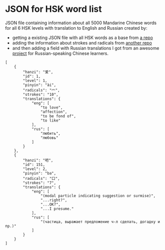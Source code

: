 # JSON for HSK word list
JSON file containing information about all 5000 Mandarine Chinese words for all 6 HSK levels with translation to English and Russian created by:
- getting a existing JSON file with all HSK words as a base from [a repo](https://raw.githubusercontent.com/gigacool/hanyu-shuiping-kaoshi/)
- adding the information about strokes and radicals from [another repo](https://raw.githubusercontent.com/pwxcoo/chinese-xinhua/)
- and then adding a field with Russian translations I got from an awesome [project](https://chineseplus.club/) for Russian-speaking Chinese learners.

```
[
    {
        "hanzi": "爱",
        "id": 1,
        "level": 1,
        "pinyin": "ài",
        "radicals": "爫",
        "strokes": "10",
        "translations": {
            "eng": [
                "to love",
                "affection",
                "to be fond of",
                "to like"
            ],
            "rus": [
                "любить",
                "любовь"
            ]
        }
    },
    {
        "hanzi": "吧",
        "id": 151,
        "level": 2,
        "pinyin": "ba",
        "radicals": "口",
        "strokes": "7",
        "translations": {
            "eng": [
                "(modal particle indicating suggestion or surmise)",
                "...right?",
                "...OK?",
                "...I presume."
            ],
            "rus": [
                "(частица, выражает предложение ч-л сделать, догадку и пр.)"
            ]
        }
    }
]
```